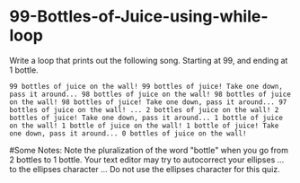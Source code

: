 # 99-Bottles-of-Juice-using-while-loop
Write a loop that prints out the following song. Starting at 99, and ending at 1 bottle.  

```99 bottles of juice on the wall! 99 bottles of juice! Take one down, pass it around... 98 bottles of juice on the wall! 98 bottles of juice on the wall! 98 bottles of juice! Take one down, pass it around... 97 bottles of juice on the wall! ... 2 bottles of juice on the wall! 2 bottles of juice! Take one down, pass it around... 1 bottle of juice on the wall! 1 bottle of juice on the wall! 1 bottle of juice! Take one down, pass it around... 0 bottles of juice on the wall! ```

#Some Notes:  Note the pluralization of the word "bottle" when you go from 2 bottles to 1 bottle. Your text editor may try to autocorrect your ellipses ... to the ellipses character … Do not use the ellipses character for this quiz.
